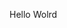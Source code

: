 Hello Wolrd
































































































































































































































































































































































































































































































































































































































